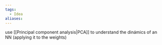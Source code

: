 ```yaml
---
tags:
  - Idea
aliases:
---
```

use [[Principal component analysis|PCA]] to understand the dinámics of an NN (applying it to the weights)
